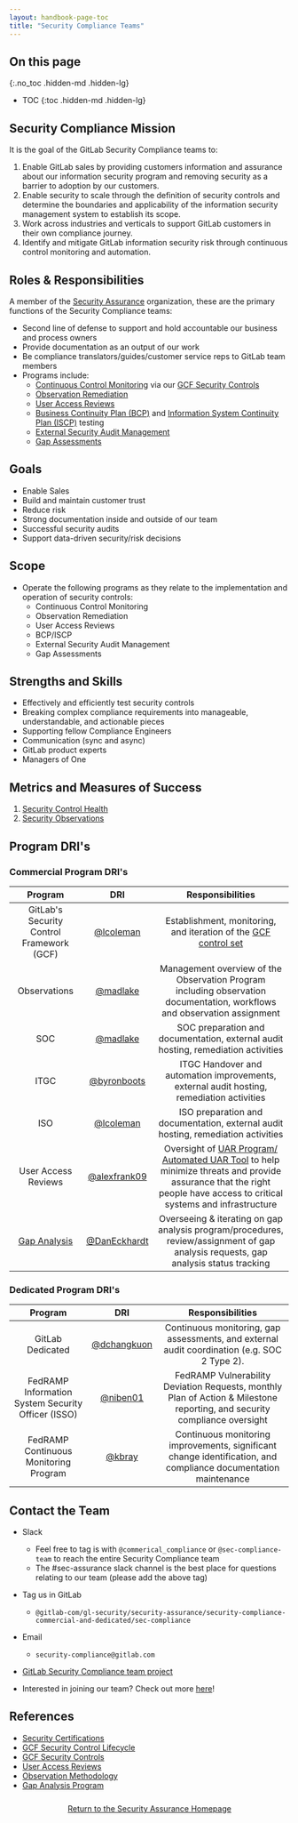 ```yaml
---
layout: handbook-page-toc
title: "Security Compliance Teams"
---
```


## On this page
{:.no_toc .hidden-md .hidden-lg}

- TOC
{:toc .hidden-md .hidden-lg}

## <i class="fas fa-bullseye" style="color:rgb(110,73,203)" aria-hidden="true"></i> Security Compliance Mission

It is the goal of the GitLab Security Compliance teams to:

1. Enable GitLab sales by providing customers information and assurance about our information security program and removing security as a barrier to adoption by our customers.
1. Enable security to scale through the definition of security controls and determine the boundaries and applicability of the information security management system to establish its scope.
1. Work across industries and verticals to support GitLab customers in their own compliance journey.
1. Identify and mitigate GitLab information security risk through continuous control monitoring and automation.

## Roles & Responsibilities
A member of the [Security Assurance](/handbook/security/security-assurance/) organization, these are the primary functions of the Security Compliance teams:

* Second line of defense to support and hold accountable our business and process owners
* Provide documentation as an output of our work
* Be compliance translators/guides/customer service reps to GitLab team members
* Programs include:
   * [Continuous Control Monitoring](/handbook/security/security-assurance/security-compliance/security-control-lifecycle.html) via our [GCF Security Controls](/handbook/security/security-assurance/security-compliance/sec-controls.html)
   * [Observation Remediation](/handbook/security/security-assurance/observation-management-procedure.html)
   * [User Access Reviews](/handbook/security/security-assurance/security-compliance/access-reviews.html)
   * [Business Continuity Plan (BCP)](https://about.gitlab.com/handbook/business-technology/gitlab-business-continuity-plan/) and [Information System Continuity Plan (ISCP)](https://about.gitlab.com/handbook/security/Information-System-Contingency-Plan-ISCP.html) testing
   * [External Security Audit Management](/handbook/security/security-assurance/security-compliance/certifications.html)
   * [Gap Assessments](/handbook/security/security-assurance/security-compliance/gap-analysis-program.html)

## Goals

* Enable Sales
* Build and maintain customer trust
* Reduce risk
* Strong documentation inside and outside of our team
* Successful security audits
* Support data-driven security/risk decisions

## Scope

* Operate the following programs as they relate to the implementation and operation of security controls:
   * Continuous Control Monitoring
   * Observation Remediation
   * User Access Reviews
   * BCP/ISCP
   * External Security Audit Management
   * Gap Assessments

## <i class="far fa-lightbulb" style="color:rgb(110,73,203)" aria-hidden="true"></i> Strengths and Skills

* Effectively and efficiently test security controls
* Breaking complex compliance requirements into manageable, understandable, and actionable pieces
* Supporting fellow Compliance Engineers
* Communication (sync and async)
* GitLab product experts
* Managers of One

## <i id="biz-tech-icons" class="fas fa-tasks"></i>Metrics and Measures of Success

1. [Security Control Health](/handbook/security/performance-indicators/#security-control-health)
1. [Security Observations](/handbook/security/performance-indicators/#security-observations-tier-3-risks)

## <i class="fas fa-id-card" style="color:rgb(110,73,203)" aria-hidden="true"></i> Program DRI's

### Commercial Program DRI's

|  Program | DRI | Responsibilities |
| :---: | :---: | :---: |
| GitLab's Security Control Framework (GCF) | [@lcoleman](https://gitlab.com/lcoleman) | Establishment, monitoring, and iteration of the [GCF control set](/handbook/security/security-assurance/security-compliance/sec-controls.html) |
|  Observations | [@madlake](https://gitlab.com/madlake) | Management overview of the Observation Program including observation documentation, workflows and observation assignment |
|  SOC | [@madlake](https://gitlab.com/madlake) | SOC preparation and documentation, external audit hosting, remediation activities |
|  ITGC | [@byronboots](https://gitlab.com/byronboots) | ITGC Handover and automation improvements, external audit hosting, remediation activities |
|  ISO | [@lcoleman](https://gitlab.com/lcoleman) | ISO preparation and documentation, external audit hosting, remediation activities |
|  User Access Reviews | [@alexfrank09](https://gitlab.com/alexfrank09) | Oversight of [UAR Program/ Automated UAR Tool](https://about.gitlab.com/handbook/security/security-assurance/security-compliance/access-reviews.html) to help minimize threats and provide assurance that the right people have access to critical systems and infrastructure  |
|  [Gap Analysis](https://about.gitlab.com/handbook/security/security-assurance/security-compliance/gap-analysis-program.html) | [@DanEckhardt](https://gitlab.com/DanEckhardt) | Overseeing & iterating on gap analysis program/procedures, review/assignment of gap analysis requests, gap analysis status tracking |

### Dedicated Program DRI's

|  Program | DRI | Responsibilities |
| :---: | :---: | :---: |
|GitLab Dedicated | [@dchangkuon](https://gitlab.com/dchangkuon) | Continuous monitoring, gap assessments, and external audit coordination (e.g. SOC 2 Type 2). |
| FedRAMP Information System Security Officer (ISSO) | [@niben01](https://gitlab.com/niben01) | FedRAMP Vulnerability Deviation Requests, monthly Plan of Action & Milestone reporting, and security compliance oversight |
| FedRAMP Continuous Monitoring Program | [@kbray](https://gitlab.com/kbray) | Continuous monitoring improvements, significant change identification, and compliance documentation maintenance |


## <i class="fas fa-id-card" style="color:rgb(110,73,203)" aria-hidden="true"></i> Contact the Team

* Slack
   * Feel free to tag is with `@commerical_compliance` or `@sec-compliance-team` to reach the entire Security Compliance team
   * The #sec-assurance slack channel is the best place for questions relating to our team (please add the above tag)
* Tag us in GitLab
   * `@gitlab-com/gl-security/security-assurance/security-compliance-commercial-and-dedicated/sec-compliance`
* Email
   * `security-compliance@gitlab.com`
* [GitLab Security Compliance team project](https://gitlab.com/gitlab-com/gl-security/security-assurance/security-compliance-commercial-and-dedicated/sec-compliance/compliance)

* Interested in joining our team? Check out more [here](https://about.gitlab.com/job-families/security/security-compliance/)!

## <i class="fas fa-book" style="color:rgb(110,73,203)" aria-hidden="true"></i> References

* [Security Certifications](/handbook/security/security-assurance/security-compliance/certifications.html)
* [GCF Security Control Lifecycle](/handbook/security/security-assurance/security-compliance/security-control-lifecycle.html)
* [GCF Security Controls](/handbook/security/security-assurance/security-compliance/sec-controls.html)
* [User Access Reviews](/handbook/security/security-assurance/security-compliance/access-reviews.html)
* [Observation Methodology](/handbook/security/security-assurance/observation-management-procedure.html)
* [Gap Analysis Program](/handbook/security/security-assurance/security-compliance/gap-analysis-program.html)

<div class="flex-row" markdown="0" style="height:40px">
    <a href="https://about.gitlab.com/handbook/security/security-assurance/#" class="btn btn-purple-inv" style="width:100%;height:100%;margin:1px;display:flex;justify-content:center;align-items:center;">Return to the Security Assurance Homepage</a>
</div> 
